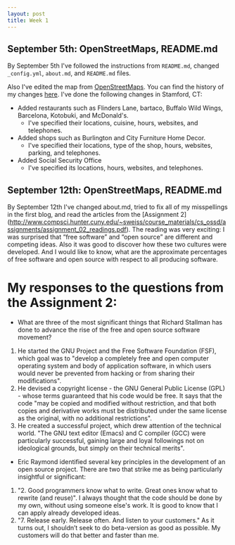 ```yaml
---
layout: post
title: Week 1
---
```


## September 5th: OpenStreetMaps, README.md
By September 5th I've followed the instructions from `README.md`, changed `_config.yml`, `about.md`, and `README.md` files. 

Also I've edited the map from [OpenStreetMaps](https://www.openstreetmap.org). You can find the history of my changes [here]( https://www.openstreetmap.org/user/LiudmilaZyrianova239/history).
I've done the following changes in Stamford, CT:
* Added restaurants such as Flinders Lane, bartaco, Buffalo Wild Wings, Barcelona, Kotobuki, and McDonald's. 
  * I've specified their locations, cuisine, hours, websites, and telephones.
* Added shops such as Burlington and City Furniture Home Decor.
  * I've specified their locations, type of the shop, hours, websites, parking, and telephones.
* Added Social Security Office
  * I've specified its locations, hours, websites, and telephones.
  
## September 12th: OpenStreetMaps, README.md
By September 12th I've changed about.md, tried to fix all of my misspellings in the first blog, and read the articles from the [Assignment 2] (http://www.compsci.hunter.cuny.edu/~sweiss/course_materials/cs_ossd/assignments/assignment_02_readings.pdf). The reading was very exciting: I was surprised that “free software” and “open source” are different and competing ideas. Also it was good to discover how these two cultures were developed. And I would like to know, what are the approximate percentages of free software and open source with respect to all producing software.

# My responses to the questions from the Assignment 2:

* What are three of the most significant things that Richard Stallman has done to advance the rise of the free and open source software movement? 
 1. He started the GNU Project and the Free Software Foundation (FSF), which goal was to "develop a completely free and open computer operating system and body of application software, in which users would never be prevented from hacking or from sharing their modifications".
 2. He devised a copyright license - the GNU General Public License (GPL) - whose terms guaranteed that his code would be free. It says that the code "may be copied and modified without restriction, and that both copies and derivative works must be distributed under the same license as the original, with no additional restrictions".
 3. He created a successful project, which drew attention of the technical world. "The GNU text editor (Emacs) and C compiler (GCC) were particularly successful, gaining large and loyal followings not on ideological grounds, but simply on their technical merits".
 
* Eric Raymond identified several key principles in the development of an open source project. There are two that strike me as being particularly insightful or significant:
 1. "2. Good programmers know what to write. Great ones know what to rewrite (and reuse)".
 I always thought that the code should be done by my own, without using someone else's work. It is good to know that I can apply already developed ideas.
 2. "7. Release early. Release often. And listen to your customers."
 As it turns out, I shouldn’t seek to do beta-version as good as possible. My customers will do that better and faster than me.

